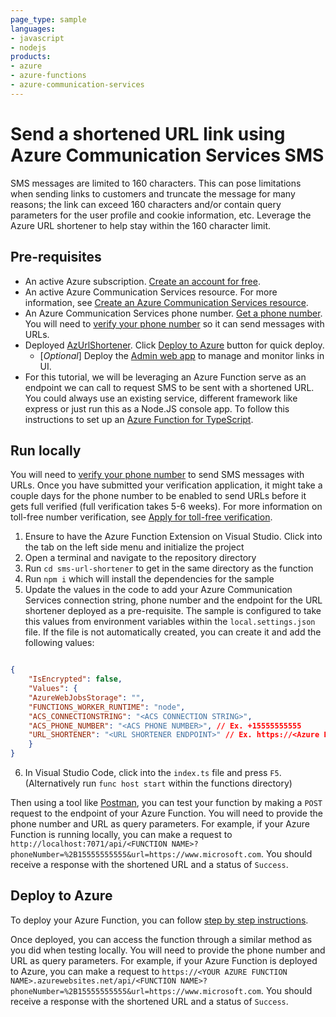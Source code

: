 ```yaml
---
page_type: sample
languages:
- javascript
- nodejs
products:
- azure
- azure-functions
- azure-communication-services
---
```


# Send a shortened URL link using Azure Communication Services SMS

SMS messages are limited to 160 characters. This can pose limitations when sending links to customers and truncate the message for many reasons; the link can exceed 160 characters and/or contain query parameters for the user profile and cookie information, etc. Leverage the Azure URL shortener to help stay within the 160 character limit.

## Pre-requisites

- An active Azure subscription. [Create an account for free](https://azure.microsoft.com/free/?ref=microsoft.com&utm_source=microsoft.com&utm_medium=docs&utm_campaign=visualstudio).
- An active Azure Communication Services resource. For more information, see [Create an Azure Communication Services resource](https://learn.microsoft.com/azure/communication-services/quickstarts/create-communication-resource?tabs=windows&pivots=platform-net).
- An Azure Communication Services phone number. [Get a phone number](https://learn.microsoft.com/azure/communication-services/quickstarts/telephony/get-phone-number?tabs=windows&pivots=programming-language-csharp). You will need to [verify your phone number](https://learn.microsoft.com/azure/communication-services/quickstarts/sms/apply-for-toll-free-verification) so it can send messages with URLs.
- Deployed [AzUrlShortener](https://github.com/microsoft/AzUrlShortener). Click [Deploy to Azure](https://github.com/microsoft/AzUrlShortener/wiki/How-to-deploy-your-AzUrlShortener) button for quick deploy.
  - [*Optional*] Deploy the [Admin web app](https://github.com/microsoft/AzUrlShortener/blob/main/src/Cloud5mins.ShortenerTools.TinyBlazorAdmin/README.md) to manage and monitor links in UI.
- For this tutorial, we will be leveraging an Azure Function serve as an endpoint we can call to request SMS to be sent with a shortened URL. You could always use an existing service, different framework like express or just run this as a Node.JS console app. To follow this instructions to set up an [Azure Function for TypeScript](https://learn.microsoft.com/azure/azure-functions/create-first-function-vs-code-typescript).

## Run locally

You will need to [verify your phone number](https://learn.microsoft.com/azure/communication-services/quickstarts/sms/apply-for-toll-free-verification) to send SMS messages with URLs. Once you have submitted your verification application, it might take a couple days for the phone number to be enabled to send URLs before it gets full verified (full verification takes 5-6 weeks). For more information on toll-free number verification, see [Apply for toll-free verification](https://learn.microsoft.com/azure/communication-services/quickstarts/sms/apply-for-toll-free-verification).

1. Ensure to have the Azure Function Extension on Visual Studio. Click into the tab on the left side menu and initialize the project
2. Open a terminal and navigate to the repository directory
3. Run `cd sms-url-shortener` to get in the same directory as the function
4. Run `npm i` which will install the dependencies for the sample
5. Update the values in the code to add your Azure Communication Services connection string, phone number and the endpoint for the URL shortener deployed as a pre-requisite. The sample is configured to take this values from environment variables within the `local.settings.json` file. If the file is not automatically created, you can create it and add the following values:

```json

{
    "IsEncrypted": false,
    "Values": {
    "AzureWebJobsStorage": "",
    "FUNCTIONS_WORKER_RUNTIME": "node",
    "ACS_CONNECTIONSTRING": "<ACS CONNECTION STRING>",
    "ACS_PHONE_NUMBER": "<ACS PHONE NUMBER>", // Ex. +15555555555
    "URL_SHORTENER": "<URL SHORTENER ENDPOINT>" // Ex. https://<Azure Function URL>/api/UrlCreate
    }
}

```

6. In Visual Studio Code, click into the `index.ts` file and press `F5`. (Alternatively run `func host start` within the functions directory)

Then using a tool like [Postman](https://www.postman.com/), you can test your function by making a `POST` request to the endpoint of your Azure Function. You will need to provide the phone number and URL as query parameters. For example, if your Azure Function is running locally, you can make a request to `http://localhost:7071/api/<FUNCTION NAME>?phoneNumber=%2B15555555555&url=https://www.microsoft.com`. You should receive a response with the shortened URL and a status of `Success`.

## Deploy to Azure

To deploy your Azure Function, you can follow [step by step instructions](https://learn.microsoft.com/azure/azure-functions/create-first-function-vs-code-csharp?pivots=programming-language-javascript#sign-in-to-azure).

Once deployed, you can access the function through a similar method as you did when testing locally. You will need to provide the phone number and URL as query parameters. For example, if your Azure Function is deployed to Azure, you can make a request to `https://<YOUR AZURE FUNCTION NAME>.azurewebsites.net/api/<FUNCTION NAME>?phoneNumber=%2B15555555555&url=https://www.microsoft.com`. You should receive a response with the shortened URL and a status of `Success`.
